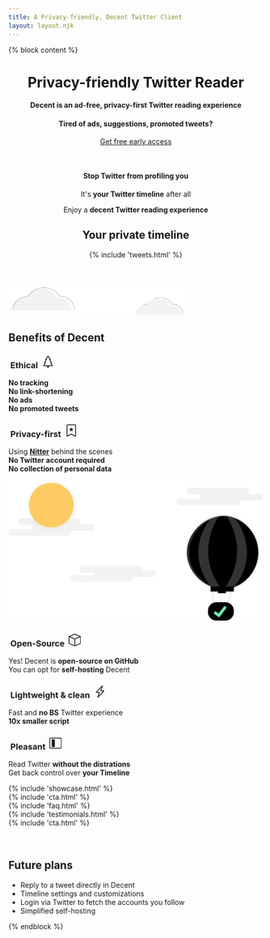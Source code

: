 ```yaml
---
title: A Privacy-friendly, Decent Twitter Client
layout: layout.njk
---
```


{% block content %}
<!-- Masthead -->
<header class="masthead text-center">
  <div class="container">
    <div class="mx-auto mt-5 mb-5 text-left">
      <h1 class=" masthead-heading">Privacy-friendly <span style="display: inline-block">Twitter Reader</span></h1>
      <h4 class=" my-5">Decent is an ad-free, privacy-first Twitter reading experience</h4>
      <h4 class="my-5">Tired of ads, suggestions, promoted tweets?</h4>
      <div class="row">
        <div class="col-lg-8">
          <div class="my-5">
            <p class="lead my-5">
              <a class="btn btn-primary btn-lg track-join-now" href="#cta">Get free early access</a>
            </p>
            <br>
            <h4 class="my-5">Stop Twitter from profiling you</h4>
            <p class="big my-5">
              It's <b>your Twitter timeline</b> after all
            </p>
            <p class="big my-5">
              Enjoy a <b>decent Twitter reading experience</b>
            </p>
          </div>
        </div>
        <div class="col-lg-4 mt-5 mb-2 text-center d-sm-none1 d-lg-block">
          <h2 class="title">Your private timeline</h2>
          {% include 'tweets.html' %}
        </div>
      </div>
    </div>
  </div>
</header>

<section id="benefits" class="features-icons my-5">
  <div class="container">
    <img class="img-fluid mt-5 mb-3" src="/img/clouds.svg" alt="" style="width: 25em;">
    <h1 class="title">Benefits of Decent</h1>
    <div class="row mt-5">
      <div class="col-lg-4 col-md-6 py-3">
        <div class="features-icons-item mx-auto mb-5 mb-lg-0 mb-lg-3">
          <h3>
            &nbsp;Ethical&nbsp; 
            <svg width="1.5em" height="1.5em" viewBox="0 0 16 16" class="bi bi-tree" fill="currentColor" xmlns="http://www.w3.org/2000/svg"><path fill-rule="evenodd" d="M8 0a.5.5 0 0 1 .416.223l3 4.5A.5.5 0 0 1 11 5.5h-.098l2.022 3.235a.5.5 0 0 1-.424.765h-.191l1.638 3.276a.5.5 0 0 1-.447.724h-11a.5.5 0 0 1-.447-.724L3.69 9.5H3.5a.5.5 0 0 1-.424-.765L5.098 5.5H5a.5.5 0 0 1-.416-.777l3-4.5A.5.5 0 0 1 8 0zM5.934 4.5H6a.5.5 0 0 1 .424.765L4.402 8.5H4.5a.5.5 0 0 1 .447.724L3.31 12.5h9.382l-1.638-3.276A.5.5 0 0 1 11.5 8.5h.098L9.576 5.265A.5.5 0 0 1 10 4.5h.066L8 1.401 5.934 4.5z"/><path d="M7 13.5h2V16H7v-2.5z"/></svg>
          </h3>
          <p class="lead mb-0">
            <b class="">No tracking</b>
            <br>
            <b class="">No link-shortening</b>
            <br>
            <b class="">No ads</b>
            <br>
            <b class="">No promoted tweets</b>
          </p>
        </div>
      </div>
      <div class="col-lg-4 col-md-6 py-3">
        <div class="features-icons-item mx-auto mb-5 mb-lg-0 mb-lg-3">
          <h3>
            &nbsp;Privacy-first&nbsp;
            <svg width="1.5em" height="1.5em" viewBox="0 0 16 16" class="bi bi-bookmark-star" fill="currentColor" xmlns="http://www.w3.org/2000/svg"><path fill-rule="evenodd" d="M2 2a2 2 0 0 1 2-2h8a2 2 0 0 1 2 2v13.5a.5.5 0 0 1-.777.416L8 13.101l-5.223 2.815A.5.5 0 0 1 2 15.5V2zm2-1a1 1 0 0 0-1 1v12.566l4.723-2.482a.5.5 0 0 1 .554 0L13 14.566V2a1 1 0 0 0-1-1H4z"/><path d="M7.84 4.1a.178.178 0 0 1 .32 0l.634 1.285a.178.178 0 0 0 .134.098l1.42.206c.145.021.204.2.098.303L9.42 6.993a.178.178 0 0 0-.051.158l.242 1.414a.178.178 0 0 1-.258.187l-1.27-.668a.178.178 0 0 0-.165 0l-1.27.668a.178.178 0 0 1-.257-.187l.242-1.414a.178.178 0 0 0-.05-.158l-1.03-1.001a.178.178 0 0 1 .098-.303l1.42-.206a.178.178 0 0 0 .134-.098L7.84 4.1z"/></svg>
          </h3>
          <p class="lead mb-0">
            Using <b><a target="_blank" href="https://nitter.decent.social/">Nitter</a></b> behind the scenes
            <br>
            <b class="">No Twitter account required</b>
            <br>
            <b class="">No collection of personal data</b>
          </p>
        </div>
      </div>
      <div class="col-lg-4 col-md-6 py-3">
        <div class="features-icons-item mx-auto mb-5 mb-lg-0 mb-lg-3">
          <img class="img-fluid mt-5 mb-3" src="/img/air_support.svg" alt="">
        </div>
      </div>
      <div class="col-lg-4 col-md-6 py-3">
        <div class="features-icons-item mx-auto mb-5 mb-lg-0 mb-lg-3">
          <h3>
            &nbsp;Open-Source&nbsp;
            <svg width="1.5em" height="1.5em" viewBox="0 0 16 16" class="bi bi-box" fill="currentColor" xmlns="http://www.w3.org/2000/svg"><path fill-rule="evenodd" d="M8.186 1.113a.5.5 0 0 0-.372 0L1.846 3.5 8 5.961 14.154 3.5 8.186 1.113zM15 4.239l-6.5 2.6v7.922l6.5-2.6V4.24zM7.5 14.762V6.838L1 4.239v7.923l6.5 2.6zM7.443.184a1.5 1.5 0 0 1 1.114 0l7.129 2.852A.5.5 0 0 1 16 3.5v8.662a1 1 0 0 1-.629.928l-7.185 2.874a.5.5 0 0 1-.372 0L.63 13.09a1 1 0 0 1-.63-.928V3.5a.5.5 0 0 1 .314-.464L7.443.184z"/></svg>
          </h3>
          <p class="lead mb-0">
            Yes! Decent is <b class="">open-source on GitHub</b>
            <br>
            You can opt for <b class="">self-hosting</b> Decent
          </p>
        </div>
      </div>
      <div class="col-lg-4 col-md-6 py-3">
        <div class="features-icons-item mx-auto mb-5 mb-lg-0 mb-lg-3">
          <h3>
            &nbsp;Lightweight & clean&nbsp;
            <svg width="1.5em" height="1.5em" viewBox="0 0 16 16" class="bi bi-lightning" fill="currentColor" xmlns="http://www.w3.org/2000/svg"><path fill-rule="evenodd" d="M11.251.068a.5.5 0 0 1 .227.58L9.677 6.5H13a.5.5 0 0 1 .364.843l-8 8.5a.5.5 0 0 1-.842-.49L6.323 9.5H3a.5.5 0 0 1-.364-.843l8-8.5a.5.5 0 0 1 .615-.09zM4.157 8.5H7a.5.5 0 0 1 .478.647L6.11 13.59l5.732-6.09H9a.5.5 0 0 1-.478-.647L9.89 2.41 4.157 8.5z"/></svg>
          </h3>
          <p class="lead mb-0">
            Fast and <b class="">no BS</b> Twitter experience
            <br>
            <b class="">10x smaller script</b>
          </p>
        </div>
      </div>
      <div class="col-lg-4 col-md-6 py-3">
        <div class="features-icons-item mx-auto mb-5 mb-lg-0 mb-lg-3">
          <h3>
            &nbsp;Pleasant&nbsp;
            <svg width="1.5em" height="1.5em" viewBox="0 0 16 16" class="bi bi-layout-sidebar-inset" fill="currentColor" xmlns="http://www.w3.org/2000/svg"><path fill-rule="evenodd" d="M14 2H2a1 1 0 0 0-1 1v10a1 1 0 0 0 1 1h12a1 1 0 0 0 1-1V3a1 1 0 0 0-1-1zM2 1a2 2 0 0 0-2 2v10a2 2 0 0 0 2 2h12a2 2 0 0 0 2-2V3a2 2 0 0 0-2-2H2z"/><path d="M3 4a1 1 0 0 1 1-1h2a1 1 0 0 1 1 1v8a1 1 0 0 1-1 1H4a1 1 0 0 1-1-1V4z"/></svg>
          </h3>
          <p class="lead mb-0">
            <p class="lead mb-0">
              Read Twitter <b class="">without the distrations</b>
              <br>
              Get back control over <b class="">your Timeline</b>
            </p>
          </p>
        </div>
      </div>
    </div>
  </div>
</section>

<section class="showcase mt-5">
  {% include 'showcase.html' %}
</section>

<section id="cta" class="text-center mt-5 py-5">
  {% include 'cta.html' %}
</section>

<section id="faq" class=" mt-5 py-5">
  {% include 'faq.html' %}
</section>

<section class="container mt-5">
  {% include 'testimonials.html' %}
</section>

<section id="cta-end" class="text-center mt-5 py-5">
  {% include 'cta.html' %}
</section>

<section class="mt-5">
  <br>
  <br>
  <div class="container">
    <div class="row mt-5">
      <!-- <div class="col-lg-6 mx-auto">
        <h2 class="title text-center">Your private timeline</h2>
        {% include 'tweets.html' %}
      </div> -->
      <div class="col-lg-12">
        <h2 class="title">Future plans</h2>
        <ul class="list-group list-group-flush mt-3 py-3">
          <li class="list-group-item py-3">
            Reply to a tweet directly in Decent
          </li>
          <li class="list-group-item py-3">
            Timeline settings and customizations
          </li>
          <li class="list-group-item py-3">
            Login via Twitter to fetch the accounts you follow
          </li>
          <li class="list-group-item py-3">
            Simplified self-hosting
          </li>
        </ul>
      </div>
    </div>
  </div>
</section>

{% endblock %}
